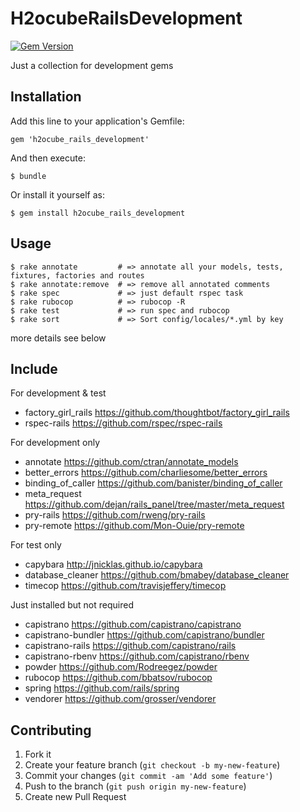 # H2ocubeRailsDevelopment

[![Gem Version](https://badge.fury.io/rb/h2ocube_rails_development.png)](http://badge.fury.io/rb/h2ocube_rails_development)

Just a collection for development gems

## Installation

Add this line to your application's Gemfile:

    gem 'h2ocube_rails_development'

And then execute:

    $ bundle

Or install it yourself as:

    $ gem install h2ocube_rails_development

## Usage

    $ rake annotate         # => annotate all your models, tests, fixtures, factories and routes
    $ rake annotate:remove  # => remove all annotated comments
    $ rake spec             # => just default rspec task
    $ rake rubocop          # => rubocop -R
    $ rake test             # => run spec and rubocop
    $ rake sort             # => Sort config/locales/*.yml by key

more details see below

## Include

For development & test

* factory_girl_rails https://github.com/thoughtbot/factory_girl_rails
* rspec-rails https://github.com/rspec/rspec-rails

For development only

* annotate https://github.com/ctran/annotate_models
* better_errors https://github.com/charliesome/better_errors
* binding_of_caller https://github.com/banister/binding_of_caller
* meta_request https://github.com/dejan/rails_panel/tree/master/meta_request
* pry-rails https://github.com/rweng/pry-rails
* pry-remote https://github.com/Mon-Ouie/pry-remote

For test only

* capybara http://jnicklas.github.io/capybara
* database_cleaner https://github.com/bmabey/database_cleaner
* timecop https://github.com/travisjeffery/timecop

Just installed but not required

* capistrano https://github.com/capistrano/capistrano
* capistrano-bundler https://github.com/capistrano/bundler
* capistrano-rails https://github.com/capistrano/rails
* capistrano-rbenv https://github.com/capistrano/rbenv
* powder https://github.com/Rodreegez/powder
* rubocop https://github.com/bbatsov/rubocop
* spring https://github.com/rails/spring
* vendorer https://github.com/grosser/vendorer

## Contributing

1. Fork it
2. Create your feature branch (`git checkout -b my-new-feature`)
3. Commit your changes (`git commit -am 'Add some feature'`)
4. Push to the branch (`git push origin my-new-feature`)
5. Create new Pull Request
